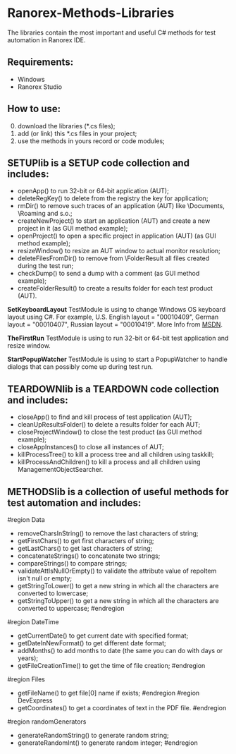 # Ranorex-Methods-Libraries

The libraries contain the most important and useful C# methods for test automation in Ranorex IDE.

## __Requirements:__
* Windows
* Ranorex Studio

## __How to use:__
0) download the libraries (*.cs files);
1) add (or link) this *.cs files in your project;
2) use the methods in yours record or code modules;

## __SETUPlib__ is a SETUP code collection and includes:
- openApp() to run 32-bit or 64-bit application (AUT);
- deleteRegKey() to delete from the registry the key for application;
- rmDir() to remove such traces of an application (AUT) like \Documents, \Roaming and s.o.;
- createNewProject() to start an application (AUT) and create a new project in it (as GUI method example);
- openProject() to open a specific project in application (AUT) (as GUI method example);
- resizeWindow() to resize an AUT window to actual monitor resolution;
- deleteFilesFromDir() to remove from \FolderResult all files created during the test run;
- checkDump() to send a dump with a comment (as GUI method example);
- createFolderResult() to create a results folder for each test product (AUT).

__SetKeyboardLayout__ TestModule is using to change Windows OS keyboard layout using C#. 
For example, U.S. English layout = "00010409", German layout = "00010407", Russian layout = "00010419". 
More Info from [MSDN](https://learn.microsoft.com/en-us/windows/win32/api/winuser/nf-winuser-loadkeyboardlayouta).

__TheFirstRun__ TestModule is using to run 32-bit or 64-bit test application and resize window.

__StartPopupWatcher__ TestModule is using to start a PopupWatcher to handle dialogs that can possibly come up during test run.

## __TEARDOWNlib__ is a TEARDOWN code collection and includes:
- closeApp() to find and kill process of test application (AUT);
- cleanUpResultsFolder() to delete a results folder for each AUT;
- closeProjectWindow() to close the test product (as GUI method example);
- closeAppInstances() to close all instances of AUT;
- killProcessTree() to kill a process tree and all children using taskkill;
- killProcessAndChildren() to kill a process and all children using ManagementObjectSearcher.

## __METHODSlib__ is a collection of useful methods for test automation and includes:
#region Data
- removeCharsInString() to remove the last characters of string;
- getFirstChars() to get first characters of string;
- getLastChars() to get last characters of string;
- concatenateStrings() to concatenate two strings;
- compareStrings() to compare strings;
- validateAttIsNullOrEmpty() to validate the attribute value of repoItem isn't null or empty;
- getStringToLower() to get a new string in which all the characters are converted to lowercase;
- getStringToUpper() to get a new string in which all the characters are converted to uppercase;
#endregion

#region DateTime
- getCurrentDate() to get current date with specified format;
- getDateInNewFormat() to get different date format;
- addMonths() to add months to date (the same you can do with days or years);
- getFileCreationTime() to get the time of file creation;
#endregion 

#region Files
- getFileName() to get file[0] name if exists;
#endregion
#region DevExpress
- getCoordinates() to get a coordinates of text in the PDF file.
#endregion

#region randomGenerators
- generateRandomString() to  generate random string;
- generateRandomInt() to generate random integer;
#endregion
